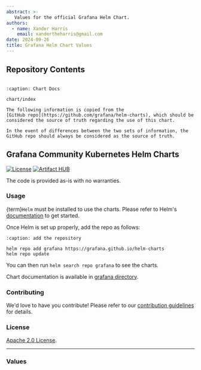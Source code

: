 ```yaml
---
abstract: >-
   Values for the official Grafana Helm Chart.
authors:
  - name: Xander Harris
    email: xandertheharris@gmail.com
date: 2024-09-26
title: Grafana Helm Chart Values
---
```


## Repository Contents

```{contents}
```

```{toctree}
:caption: Chart Docs

chart/index
```

```{admonition} This is a copy
The following information is copied from the
[GitHub repo](https://github.com/grafana/helm-charts), which should be
considered the source of truth regarding the use of this chart.

In the event of differences between the two sets of information, the
GitHub repo should always be considered as the source of truth.
```

## Grafana Community Kubernetes Helm Charts

[![License](https://img.shields.io/badge/License-Apache%202.0-blue.svg)](https://opensource.org/licenses/Apache-2.0)
[![Artifact HUB](https://img.shields.io/endpoint?url=https://artifacthub.io/badge/repository/grafana)](https://artifacthub.io/packages/search?repo=grafana)

The code is provided as-is with no warranties.

### Usage

{term}`Helm` must be installed to use the charts.
Please refer to Helm's [documentation](https://helm.sh/docs/) to get started.

Once Helm is set up properly, add the repo as follows:

```{code-block} shell
:caption: add the repository

helm repo add grafana https://grafana.github.io/helm-charts
helm repo update
```

You can then run `helm search repo grafana` to see the charts.

Chart documentation is available in
[grafana directory](https://github.com/grafana/helm-charts/blob/main/charts/grafana/README.md).

### Contributing

We'd love to have you contribute! Please refer to our
[contribution guidelines](https://github.com/grafana/helm-charts/blob/main/CONTRIBUTING.md)
for details.

### License

[Apache 2.0 License](https://github.com/grafana/helm-charts/blob/main/LICENSE).

---

### Values

```{autoyaml} charts/grafana/values.yaml
```

```{sectionauthor} Xander Harris <xandertheharris@gmail.com>
```

